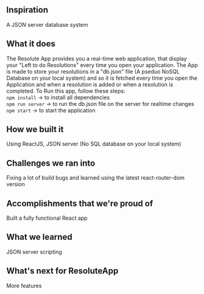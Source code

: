 ## Inspiration
A JSON server database system
## What it does
The Resolute App provides you a real-time web application, that display your "Left to do Resolutions" every time you open your application. The App is made to store your resolutions in a "db.json" file (A pseduo NoSQL Database on your local system) and so it is fetched every time you open the Application and when a resolution is added or when a resolution is completed. 
To Run this app, follow these steps: <br>
`npm install` -> to install all dependencies <br>
`npm run server` ->  to run the db.json file on the server for realtime changes <br>
`npm start` -> to start the application
## How we built it
Using ReactJS, JSON server (No SQL database on your local system) 
## Challenges we ran into
Fixing a lot of build bugs and learned using the latest react-router-dom version
## Accomplishments that we're proud of
Built a fully functional React app
## What we learned
JSON server scripting
## What's next for ResoluteApp
More features
